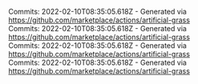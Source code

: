 Commits: 2022-02-10T08:35:05.618Z - Generated via https://github.com/marketplace/actions/artificial-grass
<br>
Commits: 2022-02-10T08:35:05.618Z - Generated via https://github.com/marketplace/actions/artificial-grass
<br>
Commits: 2022-02-10T08:35:05.618Z - Generated via https://github.com/marketplace/actions/artificial-grass
<br>
Commits: 2022-02-10T08:35:05.618Z - Generated via https://github.com/marketplace/actions/artificial-grass
<br>
